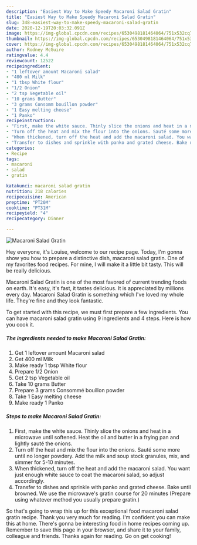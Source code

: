 ```yaml
---
description: "Easiest Way to Make Speedy Macaroni Salad Gratin"
title: "Easiest Way to Make Speedy Macaroni Salad Gratin"
slug: 348-easiest-way-to-make-speedy-macaroni-salad-gratin
date: 2020-12-19T20:03:32.091Z
image: https://img-global.cpcdn.com/recipes/6530498181464064/751x532cq70/macaroni-salad-gratin-recipe-main-photo.jpg
thumbnail: https://img-global.cpcdn.com/recipes/6530498181464064/751x532cq70/macaroni-salad-gratin-recipe-main-photo.jpg
cover: https://img-global.cpcdn.com/recipes/6530498181464064/751x532cq70/macaroni-salad-gratin-recipe-main-photo.jpg
author: Rodney McGuire
ratingvalue: 4.4
reviewcount: 12522
recipeingredient:
- "1 leftover amount Macaroni salad"
- "400 ml Milk"
- "1 tbsp White flour"
- "1/2 Onion"
- "2 tsp Vegetable oil"
- "10 grams Butter"
- "3 grams Consomm bouillon powder"
- "1 Easy melting cheese"
- "1 Panko"
recipeinstructions:
- "First, make the white sauce. Thinly slice the onions and heat in a microwave until softened. Heat the oil and butter in a frying pan and lightly sauté the onions."
- "Turn off the heat and mix the flour into the onions. Sauté some more until no longer powdery. Add the milk and soup stock granules, mix, and simmer for 5-10 minutes."
- "When thickened, turn off the heat and add the macaroni salad. You want just enough white sauce to coat the macaroni salad, so adjust accordingly."
- "Transfer to dishes and sprinkle with panko and grated cheese. Bake until browned. We use the microwave&#39;s gratin course for 20 minutes (Prepare using whatever method you usually prepare gratin.)"
categories:
- Recipe
tags:
- macaroni
- salad
- gratin

katakunci: macaroni salad gratin 
nutrition: 218 calories
recipecuisine: American
preptime: "PT20M"
cooktime: "PT31M"
recipeyield: "4"
recipecategory: Dinner

---
```



![Macaroni Salad Gratin](https://img-global.cpcdn.com/recipes/6530498181464064/751x532cq70/macaroni-salad-gratin-recipe-main-photo.jpg)

Hey everyone, it's Louise, welcome to our recipe page. Today, I'm gonna show you how to prepare a distinctive dish, macaroni salad gratin. One of my favorites food recipes. For mine, I will make it a little bit tasty. This will be really delicious.

Macaroni Salad Gratin is one of the most favored of current trending foods on earth. It's easy, it's fast, it tastes delicious. It is appreciated by millions every day. Macaroni Salad Gratin is something which I've loved my whole life. They're fine and they look fantastic.




To get started with this recipe, we must first prepare a few ingredients. You can have macaroni salad gratin using 9 ingredients and 4 steps. Here is how you cook it.

<!--inarticleads1-->

##### The ingredients needed to make Macaroni Salad Gratin:

1. Get 1 leftover amount Macaroni salad
1. Get 400 ml Milk
1. Make ready 1 tbsp White flour
1. Prepare 1/2 Onion
1. Get 2 tsp Vegetable oil
1. Take 10 grams Butter
1. Prepare 3 grams Consommé bouillon powder
1. Take 1 Easy melting cheese
1. Make ready 1 Panko




<!--inarticleads2-->

##### Steps to make Macaroni Salad Gratin:

1. First, make the white sauce. Thinly slice the onions and heat in a microwave until softened. Heat the oil and butter in a frying pan and lightly sauté the onions.
1. Turn off the heat and mix the flour into the onions. Sauté some more until no longer powdery. Add the milk and soup stock granules, mix, and simmer for 5-10 minutes.
1. When thickened, turn off the heat and add the macaroni salad. You want just enough white sauce to coat the macaroni salad, so adjust accordingly.
1. Transfer to dishes and sprinkle with panko and grated cheese. Bake until browned. We use the microwave&#39;s gratin course for 20 minutes (Prepare using whatever method you usually prepare gratin.)




So that's going to wrap this up for this exceptional food macaroni salad gratin recipe. Thank you very much for reading. I'm confident you can make this at home. There's gonna be interesting food in home recipes coming up. Remember to save this page in your browser, and share it to your family, colleague and friends. Thanks again for reading. Go on get cooking!
